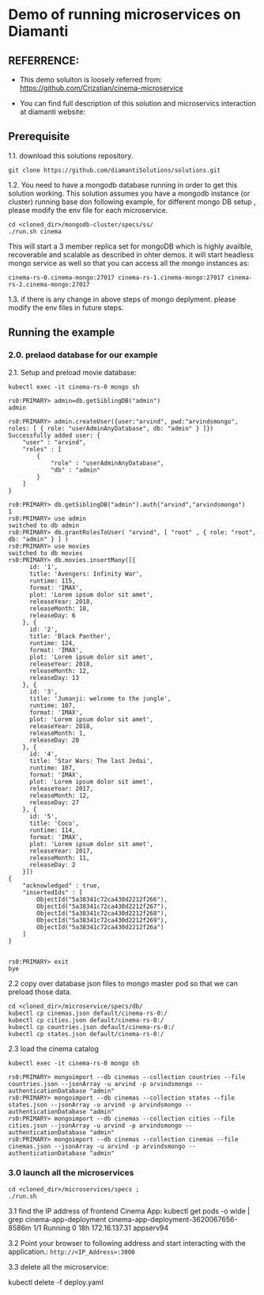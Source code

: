 # Demo of running microservices on Diamanti

## REFERRENCE:
* This demo soluiton is loosely referred from:
https://github.com/Crizstian/cinema-microservice

* You can find full description of this solution and microservics interaction at diamanti website:
<TBD>

## Prerequisite 

1.1. download this solutions repository.
```
git clone https://github.com/diamantiSolutions/solutions.git
```
1.2. You need to have a mongodb database running in order to get this solution working. This solution assumes you have a mongodb instance (or cluster) running base don following example, for different mongo DB setup , please modify the env file for each microservice.
```
cd <cloned_dir>/mongodb-cluster/specs/ss/
./run.sh cinema
```
This will start a 3 member replica set for mongoDB which is highly availble, recoverable and scalable as described in ohter demos. it will start headless mongo service as well so that you can access all the mongo instances as:
```
cinema-rs-0.cinema-mongo:27017 cinema-rs-1.cinema-mongo:27017 cinema-rs-2.cinema-mongo:27017
```
1.3. if there is any change in above steps of mongo deplyment. please modify the env files in future steps.


## Running the example

### 2.0. prelaod database for our example

2.1. Setup and preload movie database:
```
kubectl exec -it cinema-rs-0 mongo sh

rs0:PRIMARY> admin=db.getSiblingDB("admin")
admin

rs0:PRIMARY> admin.createUser({user:"arvind", pwd:"arvindsmongo", roles: [ { role: "userAdminAnyDatabase", db: "admin" } ]})
Successfully added user: {
	"user" : "arvind",
	"roles" : [
		{
			"role" : "userAdminAnyDatabase",
			"db" : "admin"
		}
	]
}

rs0:PRIMARY> db.getSiblingDB("admin").auth("arvind","arvindsmongo")
1
rs0:PRIMARY> use admin
switched to db admin
rs0:PRIMARY> db.grantRolesToUser( "arvind", [ "root" , { role: "root", db: "admin" } ] )
rs0:PRIMARY> use movies
switched to db movies
rs0:PRIMARY> db.movies.insertMany([{
      id: '1',
      title: 'Avengers: Infinity War',
      runtime: 115,
      format: 'IMAX',
      plot: 'Lorem ipsum dolor sit amet',
      releaseYear: 2018,
      releaseMonth: 10,
      releaseDay: 6
    }, {
      id: '2',
      title: 'Black Panther',
      runtime: 124,
      format: 'IMAX',
      plot: 'Lorem ipsum dolor sit amet',
      releaseYear: 2018,
      releaseMonth: 12,
      releaseDay: 13
    }, {
      id: '3',
      title: 'Jumanji: welcome to the jungle',
      runtime: 107,
      format: 'IMAX',
      plot: 'Lorem ipsum dolor sit amet',
      releaseYear: 2018,
      releaseMonth: 1,
      releaseDay: 20
    }, {
      id: '4',
      title: 'Star Wars: The last Jedai',
      runtime: 107,
      format: 'IMAX',
      plot: 'Lorem ipsum dolor sit amet',
      releaseYear: 2017,
      releaseMonth: 12,
      releaseDay: 27
    }, {
      id: '5',
      title: 'Coco',
      runtime: 114,
      format: 'IMAX',
      plot: 'Lorem ipsum dolor sit amet',
      releaseYear: 2017,
      releaseMonth: 11,
      releaseDay: 2
    }])
{
	"acknowledged" : true,
	"insertedIds" : [
		ObjectId("5a38341c72ca430d2212f266"),
		ObjectId("5a38341c72ca430d2212f267"),
		ObjectId("5a38341c72ca430d2212f268"),
		ObjectId("5a38341c72ca430d2212f269"),
		ObjectId("5a38341c72ca430d2212f26a")
	]
}


rs0:PRIMARY> exit
bye
```

2.2 copy over database json files to mongo master pod so that we can preload those data.
```
cd <cloned_dir>/microservice/specs/db/
kubectl cp cinemas.json default/cinema-rs-0:/
kubectl cp cities.json default/cinema-rs-0:/
kubectl cp countries.json default/cinema-rs-0:/
kubectl cp states.json default/cinema-rs-0:/
```

2.3 load the cinema catalog
```
kubectl exec -it cinema-rs-0 mongo sh

rs0:PRIMARY> mongoimport --db cinemas --collection countries --file countries.json --jsonArray -u arvind -p arvindsmongo --authenticationDatabase "admin"
rs0:PRIMARY> mongoimport --db cinemas --collection states --file states.json --jsonArray -u arvind -p arvindsmongo --authenticationDatabase "admin"
rs0:PRIMARY> mongoimport --db cinemas --collection cities --file cities.json --jsonArray -u arvind -p arvindsmongo --authenticationDatabase "admin"
rs0:PRIMARY> mongoimport --db cinemas --collection cinemas --file cinemas.json --jsonArray -u arvind -p arvindsmongo --authenticationDatabase "admin"
```

### 3.0 launch all the microservices
```
cd <cloned_dir>/microservices/specs ;
./run.sh
```

3.1 find the IP address of frontend Cinema App:
kubectl get pods -o wide | grep cinema-app-deployment
cinema-app-deployment-3620067656-8586m               1/1       Running            0          18h       172.16.137.31    appserv94


3.2 Point your browser to following address and start interacting with the application.:
``
http://<IP_Address>:3000
``

3.3 delete all the microservice:

kubectl delete -f deploy.yaml


